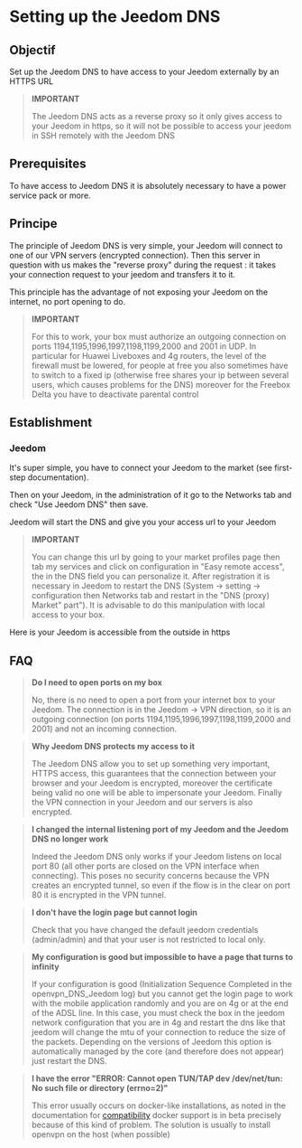 # Setting up the Jeedom DNS

## Objectif

Set up the Jeedom DNS to have access to your Jeedom externally by an HTTPS URL

> **IMPORTANT**
>
>The Jeedom DNS acts as a reverse proxy so it only gives access to your Jeedom in https, so it will not be possible to access your jeedom in SSH remotely with the Jeedom DNS

## Prerequisites

To have access to Jeedom DNS it is absolutely necessary to have a power service pack or more.

## Principe

The principle of Jeedom DNS is very simple, your Jeedom will connect to one of our VPN servers (encrypted connection). Then this server in question with us makes the "reverse proxy" during the request : it takes your connection request to your jeedom and transfers it to it.

This principle has the advantage of not exposing your Jeedom on the internet, no port opening to do.

> **IMPORTANT**
>
> For this to work, your box must authorize an outgoing connection on ports 1194,1195,1996,1997,1198,1199,2000 and 2001 in UDP. In particular for Huawei Liveboxes and 4g routers, the level of the firewall must be lowered, for people at free you also sometimes have to switch to a fixed ip (otherwise free shares your ip between several users, which causes problems for the DNS) moreover for the Freebox Delta you have to deactivate parental control 

## Establishment

### Jeedom

It's super simple, you have to connect your Jeedom to the market (see first-step documentation). 

Then on your Jeedom, in the administration of it go to the Networks tab and check "Use Jeedom DNS" then save.

Jeedom will start the DNS and give you your access url to your Jeedom

> **IMPORTANT**
>
> You can change this url by going to your market profiles page then tab my services and click on configuration in "Easy remote access", the in the DNS field you can personalize it. After registration it is necessary in Jeedom to restart the DNS (System -> setting -> configuration then Networks tab and restart in the "DNS (proxy) Market" part"). It is advisable to do this manipulation with local access to your box.

Here is your Jeedom is accessible from the outside in https

## FAQ

> **Do I need to open ports on my box**
>
> No, there is no need to open a port from your internet box to your Jeedom. The connection is in the Jeedom -> VPN direction, so it is an outgoing connection (on ports 1194,1195,1996,1997,1198,1199,2000 and 2001) and not an incoming connection.

> **Why Jeedom DNS protects my access to it**
>
> The Jeedom DNS allow you to set up something very important, HTTPS access, this guarantees that the connection between your browser and your Jeedom is encrypted, moreover the certificate being valid no one will be able to impersonate your Jeedom. Finally the VPN connection in your Jeedom and our servers is also encrypted.

> **I changed the internal listening port of my Jeedom and the Jeedom DNS no longer work**
>
> Indeed the Jeedom DNS only works if your Jeedom listens on local port 80 (all other ports are closed on the VPN interface when connecting). This poses no security concerns because the VPN creates an encrypted tunnel, so even if the flow is in the clear on port 80 it is encrypted in the VPN tunnel.

> **I don't have the login page but cannot login**
>
> Check that you have changed the default jeedom credentials (admin/admin) and that your user is not restricted to local only.

> **My configuration is good but impossible to have a page that turns to infinity**
>
> If your configuration is good (Initialization Sequence Completed in the openvpn_DNS_Jeedom log) but you cannot get the login page to work with the mobile application randomly and you are on 4g or at the end of the ADSL line. In this case, you must check the box in the jeedom network configuration that you are in 4g and restart the dns like that jeedom will change the mtu of your connection to reduce the size of the packets. Depending on the versions of Jeedom this option is automatically managed by the core (and therefore does not appear) just restart the DNS.

> **I have the error "ERROR: Cannot open TUN/TAP dev /dev/net/tun: No such file or directory (errno=2)"**
>
> This error usually occurs on docker-like installations, as noted in the documentation for [compatibility](https://doc.jeedom.com/en_US/compatibility/) docker support is in beta precisely because of this kind of problem. The solution is usually to install openvpn on the host (when possible)
